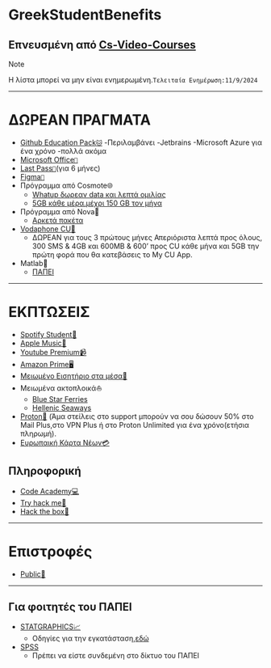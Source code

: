 # GreekStudentBenefits
Επνευσμένη από [Cs-Video-Courses](https://github.com/Developer-Y/cs-video-courses)
---
> [!NOTE]
> Η λίστα μπορεί να μην είναι ενημερωμένη.`Τελειταία Ενημέρωση:11/9/2024`

---

# ΔΩΡΕΑΝ ΠΡΑΓΜΑΤΑ
- [Github Education Pack`🐱`](https://education.github.com/pack)
  -Περιλαμβάνει
      -Jetbrains
      -Microsoft Azure για ένα χρόνο
      -πολλά ακόμα 
- [Microsoft Office`🏢`](https://delos365.grnet.gr/)
- [Last Pass`🔐`](https://www.lastpass.com/solutions/education/apac)(για 6 μήνες)
- [Figma`📝`](https://www.figma.com/education/)
- Πρόγραμμα από Cosmote🌐
  - [Whatup δωρεαν data και λεπτά ομιλίας](https://www.whatsup.gr/student/foitites)
  - [5GB κάθε μέρα.μέχρι 150 GB τον μήνα](https://www.whatsup.gr/whatsupia)
- Πρόγραμμα από Nova🖤
  - [Αρκετά πακέτα](https://nova.gr/etairia/deltia-typou/foithtikh-zwh-me-ypshles-taxythtes-kai-aperioristh-epikoinwnia)
- [Vodaphone CU🔴](https://www.vodafonecu.gr/foitites/foititika-paketa/)
  - ΔΩΡΕΑΝ για τους 3 πρώτους μήνες Απεριόριστα λεπτά προς όλους, 300 SMS & 4GB
  και 600ΜΒ & 600’ προς CU κάθε μήνα και 5GB την πρώτη φορά που θα κατεβάσεις το My CU App.
 - Matlab🔢
   - [ΠΑΠΕΙ](https://sso.unipi.gr/login?service=https%3A%2F%2Fidp.unipi.gr%2Fcasauth%2Ffacade%2Fnorenew%3Fidp%3Dhttps%3A%2F%2Fidp.unipi.gr%2Fidp%2FexternalAuthnCallback) 

---
# ΕΚΠΤΩΣΕΙΣ

- [Spotify Student🎵](https://www.spotify.com/gr/student/)
- [Apple Music🎵](https://offers.applemusic.apple/student-offer)
- [Youtube Premium📹](https://www.youtube.com/premium/student)
- [Amazon Prime🖥️](https://offers.applemusic.apple/student-offer)
- [Μειωμένο Εισητήριο στα μέσα🚄](https://www.oasa.gr/%CE%B5%CE%B9%CF%83%CE%B9%CF%84%CE%AE%CF%81%CE%B9%CE%B1/%CF%84%CE%B9%CE%BC%CE%BF%CE%BB%CE%BF%CE%B3%CE%B9%CE%B1%CE%BA%CE%AE/)
- Μειωμένα ακτοπλοικά⛵
  - [Blue Star Ferries](https://www.bluestarferries.com/el-gr/prosfores-ekptoseis/50-ekptosi-stous-neoeisachthentes-foitites-2024)
  - [Hellenic Seaways](https://www.hellenicseaways.gr/el-gr/prosfores-ekptoseis/50-ekptosi-stous-neoeisachthentes-foitites-2024)
- [Proton📧](https://proton.me/) (Άμα στείλεις στο support μπορούν να σου δώσουν 50% στο Mail Plus,στο VPN Plus ή στο Proton Unlimited για ένα χρόνο(ετήσια πληρωμή).
- [Ευρωπαική Κάρτα Νέων💳](https://europeanyouthcard.gr/)


## Πληροφορική
- [Code Academy💻](https://www.codecademy.com/resources/blog/codecademy-pro-student-plan/)
- [Try hack me🏫](https://help.tryhackme.com/en/articles/6494960-student-discount)
- [Hack the box🏫](https://help.hackthebox.com/en/articles/7973133-getting-the-student-subscription)

---
# Επιστροφές

- [Public🧡](https://www.public.gr/page/publicplus)

---

## Για φοιτητές του ΠΑΠΕΙ
- [STATGRAPHICS📈](https://helpdesk.unipi.gr/software/public/Statgraphics_Centurion_18.zip)
  - Οδηγίες για την εγκατάσταση,[εδώ](https://helpdesk.unipi.gr/software/Statgraphics_Installation.pdf)
- [SPSS](https://helpdesk.unipi.gr/software/)
  - Πρέπει να είστε συνδεμένη στο δίκτυο του ΠΑΠΕΙ

